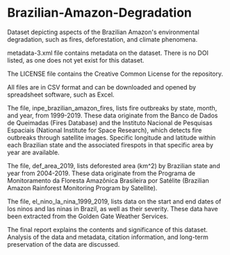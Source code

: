 # Brazilian-Amazon-Degradation
Dataset depicting aspects of the Brazilian Amazon's environmental degradation, such as fires, deforestation, and climate phenomena.

metadata-3.xml file contains metadata on the dataset. There is no DOI listed, as one does not yet exist for this dataset. 

The LICENSE file contains the Creative Common License for the repository.

All files are in CSV format and can be downloaded and opened by spreadsheet software, such as Excel.

The file, inpe_brazilian_amazon_fires, lists fire outbreaks by state, month, and year, from 1999-2019. These data originate from the Banco de Dados de Queimadas (Fires Database) and the Instituto Nacional de Pesquisas Espaciais (National Institute for Space Research), which detects fire outbreaks through satellite images. Specific longitude and latitude within each Brazilian state and the associated firespots in that specific area by year are available.

The file, def_area_2019, lists deforested area (km^2) by Brazilian state and year from 2004-2019. These data originate from the Programa de Monitoramento da Floresta Amazônica Brasileira por Satélite (Brazilian Amazon Rainforest Monitoring Program by Satellite). 

The file, el_nino_la_nina_1999_2019, lists data on the start and end dates of los ninos and las ninas in Brazil, as well as their severity. These data have been extracted from the Golden Gate Weather Services.

The final report explains the contents and significance of this dataset. Analysis of the data and metadata, citation information, and long-term preservation of the data are discussed. 
